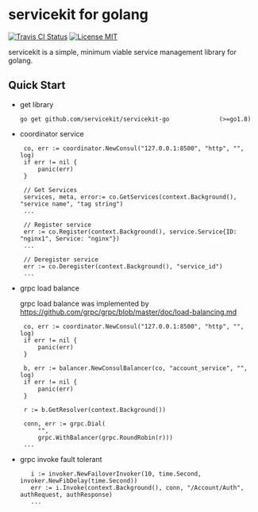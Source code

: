 # servicekit for golang

[![Travis CI Status](https://travis-ci.org/servicekit/servicekit-go.svg?branch=master)](https://travis-ci.org/servicekit/servicekit-go)
[![License MIT](https://img.shields.io/badge/license-MIT-blue.svg)](https://raw.githubusercontent.com/fabiolb/fabio/master/LICENSE)

servicekit is a simple, minimum viable service management library for
golang.

## Quick Start

* get library
  ```
  go get github.com/servicekit/servicekit-go              (>=go1.8)
  ```

* coordinator service
   ```
	co, err := coordinator.NewConsul("127.0.0.1:8500", "http", "", log)
	if err != nil {
		panic(err)
	}

	// Get Services
	services, meta, error:= co.GetServices(context.Background(), "service name", "tag string")
	...

	// Register service
	err := co.Register(context.Background(), service.Service{ID: "nginx1", Service: "nginx"})
	...

	// Deregister service
	err := co.Deregister(context.Background(), "service_id")
	...

   ```

* grpc load balance

   grpc load balance was implemented by https://github.com/grpc/grpc/blob/master/doc/load-balancing.md
   ```
	co, err := coordinator.NewConsul("127.0.0.1:8500", "http", "", log)
	if err != nil {
		panic(err)
	}

	b, err := balancer.NewConsulBalancer(co, "account_service", "", log)
	if err != nil {
		panic(err)
	}

	r := b.GetResolver(context.Background())

	conn, err := grpc.Dial(
		"",
		grpc.WithBalancer(grpc.RoundRobin(r)))
	...

* grpc invoke fault tolerant
  ```
	 i := invoker.NewFailoverInvoker(10, time.Second, invoker.NewFibDelay(time.Second))
	 err := i.Invoke(context.Background(), conn, "/Account/Auth", authRequest, authResponse)
	 ...
